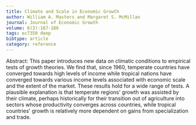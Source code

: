 ```yaml
---
title: Climate and Scale in Economic Growth
author: William A. Masters and Margaret S. McMillan
journal: Journal of Economic Growth
volume: 6(3):167-186
tags: ec7350 deep
bibtype: article
category: reference
---
```

Abstract: This paper introduces new data on climatic conditions to empirical tests of growth theories. We find that, since 1960, temperate countries have converged towards high levels of income while tropical nations have converged towards various income levels associated with economic scale and the extent of the market. These results hold for a wide range of tests. A plausible explanation is that temperate regions' growth was assisted by their climate, perhaps historically for their transition out of agriculture into sectors whose productivity converges across countries, while tropical countries' growth is relatively more dependent on gains from specialization and trade.
